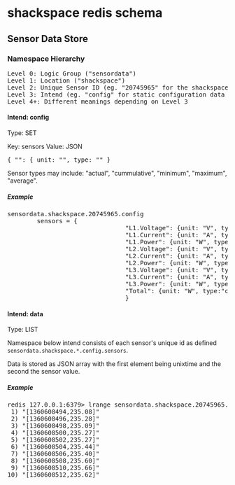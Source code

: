 
# shackspace redis schema
## Sensor Data Store
### Namespace Hierarchy
<pre>
Level 0: Logic Group ("sensordata")
Level 1: Location ("shackspace")
Level 2: Unique Sensor ID (eg. "20745965" for the shackspace mains power meter)
Level 3: Intend (eg. "config" for static configuration data or "data" for recorded data)
Level 4+: Different meanings depending on Level 3
</pre>

#### Intend: config
Type: SET

Key: sensors
Value: JSON
<pre>{ "<sensor channel unique id>": { unit: "<SI unit>", type: "<sensor type>" }</pre>

Sensor types may include: "actual", "cummulative", "minimum", "maximum", "average".

##### Example
<pre>
sensordata.shackspace.20745965.config
		sensors = {
								"L1.Voltage": {unit: "V", type:"actual" },
								"L1.Current": {unit: "A", type:"actual" },
								"L1.Power": {unit: "W", type:"actual" },
								"L2.Voltage": {unit: "V", type:"actual" },
								"L2.Current": {unit: "A", type:"actual" },
								"L2.Power": {unit: "W", type:"actual" },
								"L3.Voltage": {unit: "V", type:"actual" },
								"L3.Current": {unit: "A", type:"actual" },
								"L3.Power": {unit: "W", type:"actual" },
								"Total": {unit: "W", type:"cummulative"}
								}
</pre>

#### Intend: data
Type: LIST

Namespace below intend consists of each sensor's unique id as defined `sensordata.shackspace.*.config.sensors`.

Data is stored as JSON array with the first element being unixtime and the second the sensor value.

##### Example
<pre>redis 127.0.0.1:6379> lrange sensordata.shackspace.20745965.data.L1.Voltage -10 -1
 1) "[1360608494,235.08]"
 2) "[1360608496,235.28]"
 3) "[1360608498,235.09]"
 4) "[1360608500,235.27]"
 5) "[1360608502,235.27]"
 6) "[1360608504,235.44]"
 7) "[1360608506,235.40]"
 8) "[1360608508,235.60]"
 9) "[1360608510,235.66]"
10) "[1360608512,235.62]"</pre>

